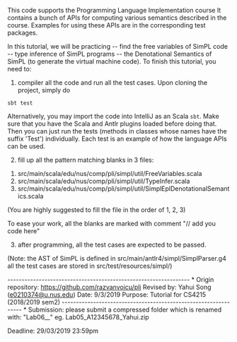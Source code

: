 This code supports the Programming Language Implementation course
It contains a bunch of APIs for computing various semantics described in the course.
Examples for using these APIs are in the corresponding test packages.

In this tutorial, we will be practicing
-- find the free variables of SimPL code
-- type inference of SimPL programs
-- the Denotational Semantics of SimPL (to generate the virtual machine code).
To finish this tutorial, you need to:

1) compiler all the code and run all the test cases.
Upon cloning the project, simply do
```
sbt test
```
Alternatively, you may import the code into IntelliJ as an Scala `sbt`. Make sure that you have the Scala and Antlr plugins loaded before doing that. Then you can just run the tests (methods in classes whose names have the suffix 'Test') individually.
Each test is an example of how the language APIs can be used.

2) fill up all the pattern matching blanks in 3 files:
 1. src/main/scala/edu/nus/comp/pli/simpl/util/FreeVariables.scala
 2. src/main/scala/edu/nus/comp/pli/simpl/util/TypeInfer.scala
 3. src/main/scala/edu/nus/comp/pli/simpl/util/SimplEplDenotationalSemantics.scala

 (You are highly suggested to fill the file in the order of 1, 2, 3)

 To ease your work, all the blanks are marked with comment "// add you code here"

3) after programming, all the test cases are expected to be passed.

(Note: the AST of SimPL is defined in src/main/antlr4/simpl/SimplParser.g4
       all the test cases are stored in src/test/resources/simpl/)

---------------------------------------------------------------- *
Origin repository: https://github.com/razvanvoicu/pli
Revised by:        Yahui Song  (e0210374@u.nus.edu)
Date:              9/3/2019
Purpose:           Tutorial for CS4215 (2018/2019 sem2)
---------------------------------------------------------------- *
Submission: please submit a compressed folder which is renamed with: "Lab06_<ID>_<Name>"
eg. Lab05_A12345678_Yahui.zip

Deadline: 29/03/2019 23:59pm